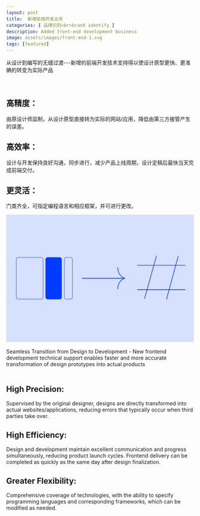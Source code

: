 ```yaml
---
layout: post
title:  新增前端开发业务
categories: [ 品牌识别<br>brand identify ]
description: Added front-end development business
image: assets/images/front-end-1.svg
tags: [featured]
---
```


从设计到编写的无缝过渡---新增的前端开发技术支持得以使设计原型更快、更准确的转变为实际产品
<br><br><br>
## 高精度：
由原设计师监制，从设计原型直接转为实际的网站/应用，降低由第三方接管产生的误差。
## 高效率：
设计与开发保持良好沟通，同步进行，减少产品上线周期，设计定稿后最快当天完成前端交付。

## 更灵活：
门类齐全，可指定编程语言和相应框架，并可进行更改。
  
![](/assets/images/front-end-2.svg)

Seamless Transition from Design to Development - New frontend development technical support enables faster and more accurate transformation of design prototypes into actual products
<br><br>
## High Precision:
Supervised by the original designer, designs are directly transformed into actual websites/applications, reducing errors that typically occur when third parties take over.
## High Efficiency:
Design and development maintain excellent communication and progress simultaneously, reducing product launch cycles. Frontend delivery can be completed as quickly as the same day after design finalization.
## Greater Flexibility:
Comprehensive coverage of technologies, with the ability to specify programming languages and corresponding frameworks, which can be modified as needed.


